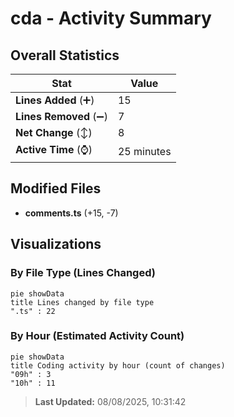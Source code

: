 # cda - Activity Summary 

## Overall Statistics

| Stat                   | Value                                                             |
| ---------------------- | ----------------------------------------------------------------- |
| **Lines Added** (➕)   | 15                                          |
| **Lines Removed** (➖) | 7                                        |
| **Net Change** (↕)    | 8                |
| **Active Time** (⌚)   | 25 minutes |


## Modified Files
- **comments.ts** (+15, -7)

## Visualizations

### By File Type (Lines Changed)

```mermaid
pie showData
title Lines changed by file type
".ts" : 22
```

### By Hour (Estimated Activity Count)

```mermaid
pie showData
title Coding activity by hour (count of changes)
"09h" : 3
"10h" : 11
```


> **Last Updated:** 08/08/2025, 10:31:42